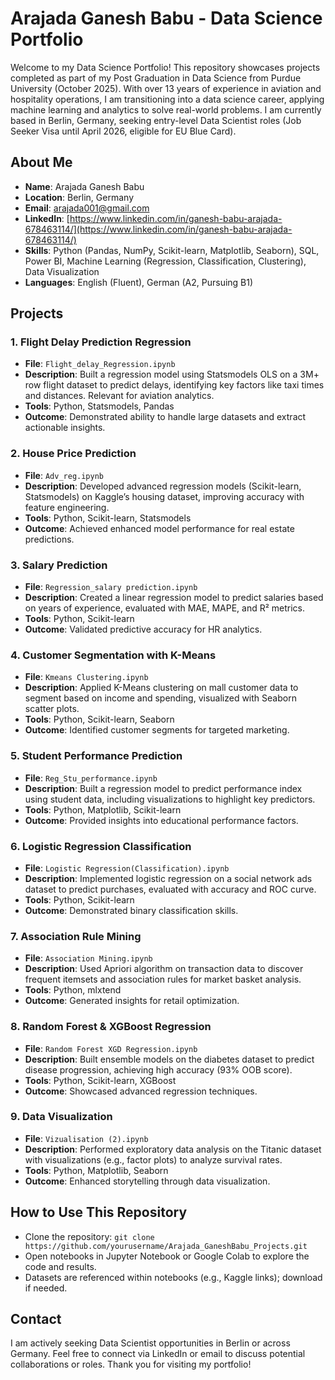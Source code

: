 # Arajada Ganesh Babu - Data Science Portfolio

Welcome to my Data Science Portfolio! This repository showcases projects completed as part of my Post Graduation in Data Science from Purdue University (October 2025). With over 13 years of experience in aviation and hospitality operations, I am transitioning into a data science career, applying machine learning and analytics to solve real-world problems. I am currently based in Berlin, Germany, seeking entry-level Data Scientist roles (Job Seeker Visa until April 2026, eligible for EU Blue Card).

## About Me
- **Name**: Arajada Ganesh Babu
- **Location**: Berlin, Germany
- **Email**: arajada001@gmail.com
- **LinkedIn**: [https://www.linkedin.com/in/ganesh-babu-arajada-678463114/](https://www.linkedin.com/in/ganesh-babu-arajada-678463114/)
- **Skills**: Python (Pandas, NumPy, Scikit-learn, Matplotlib, Seaborn), SQL, Power BI, Machine Learning (Regression, Classification, Clustering), Data Visualization
- **Languages**: English (Fluent), German (A2, Pursuing B1)

## Projects

### 1. Flight Delay Prediction Regression
- **File**: `Flight_delay_Regression.ipynb`
- **Description**: Built a regression model using Statsmodels OLS on a 3M+ row flight dataset to predict delays, identifying key factors like taxi times and distances. Relevant for aviation analytics.
- **Tools**: Python, Statsmodels, Pandas
- **Outcome**: Demonstrated ability to handle large datasets and extract actionable insights.

### 2. House Price Prediction
- **File**: `Adv_reg.ipynb`
- **Description**: Developed advanced regression models (Scikit-learn, Statsmodels) on Kaggle’s housing dataset, improving accuracy with feature engineering.
- **Tools**: Python, Scikit-learn, Statsmodels
- **Outcome**: Achieved enhanced model performance for real estate predictions.

### 3. Salary Prediction
- **File**: `Regression_salary prediction.ipynb`
- **Description**: Created a linear regression model to predict salaries based on years of experience, evaluated with MAE, MAPE, and R² metrics.
- **Tools**: Python, Scikit-learn
- **Outcome**: Validated predictive accuracy for HR analytics.

### 4. Customer Segmentation with K-Means
- **File**: `Kmeans Clustering.ipynb`
- **Description**: Applied K-Means clustering on mall customer data to segment based on income and spending, visualized with Seaborn scatter plots.
- **Tools**: Python, Scikit-learn, Seaborn
- **Outcome**: Identified customer segments for targeted marketing.

### 5. Student Performance Prediction
- **File**: `Reg_Stu_performance.ipynb`
- **Description**: Built a regression model to predict performance index using student data, including visualizations to highlight key predictors.
- **Tools**: Python, Matplotlib, Scikit-learn
- **Outcome**: Provided insights into educational performance factors.

### 6. Logistic Regression Classification
- **File**: `Logistic Regression(Classification).ipynb`
- **Description**: Implemented logistic regression on a social network ads dataset to predict purchases, evaluated with accuracy and ROC curve.
- **Tools**: Python, Scikit-learn
- **Outcome**: Demonstrated binary classification skills.

### 7. Association Rule Mining
- **File**: `Association Mining.ipynb`
- **Description**: Used Apriori algorithm on transaction data to discover frequent itemsets and association rules for market basket analysis.
- **Tools**: Python, mlxtend
- **Outcome**: Generated insights for retail optimization.

### 8. Random Forest & XGBoost Regression
- **File**: `Random Forest XGD Regression.ipynb`
- **Description**: Built ensemble models on the diabetes dataset to predict disease progression, achieving high accuracy (93% OOB score).
- **Tools**: Python, Scikit-learn, XGBoost
- **Outcome**: Showcased advanced regression techniques.

### 9. Data Visualization
- **File**: `Vizualisation (2).ipynb`
- **Description**: Performed exploratory data analysis on the Titanic dataset with visualizations (e.g., factor plots) to analyze survival rates.
- **Tools**: Python, Matplotlib, Seaborn
- **Outcome**: Enhanced storytelling through data visualization.

## How to Use This Repository
- Clone the repository: `git clone https://github.com/yourusername/Arajada_GaneshBabu_Projects.git`
- Open notebooks in Jupyter Notebook or Google Colab to explore the code and results.
- Datasets are referenced within notebooks (e.g., Kaggle links); download if needed.

## Contact
I am actively seeking Data Scientist opportunities in Berlin or across Germany. Feel free to connect via LinkedIn or email to discuss potential collaborations or roles. Thank you for visiting my portfolio!
